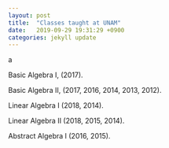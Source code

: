```yaml
---
layout: post
title:  "Classes taught at UNAM"
date:   2019-09-29 19:31:29 +0900
categories: jekyll update
---
```


a

Basic Algebra I, (2017).

Basic Algebra II, (2017, 2016, 2014, 2013, 2012).

Linear Algebra I (2018, 2014).

Linear Algebra II (2018, 2015, 2014).

Abstract Algebra I (2016, 2015).
